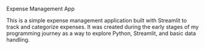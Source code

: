 Expense Management App

This is a simple expense management application built with Streamlit to track and categorize expenses.
It was created during the early stages of my programming journey as a way to explore Python, Streamlit, and basic data handling.
